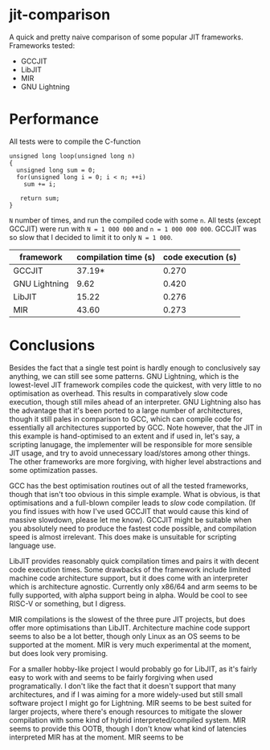 # jit-comparison

A quick and pretty naive comparison of some popular JIT frameworks. Frameworks tested:

+ GCCJIT
+ LibJIT
+ MIR
+ GNU Lightning

# Performance
All tests were to compile the C-function
```
unsigned long loop(unsigned long n)
{
  unsigned long sum = 0;
  for(unsigned long i = 0; i < n; ++i)
    sum += i;
    
   return sum;
}
```

`N` number of times, and run the compiled code with some `n`. All tests (except GCCJIT) were run with `N = 1 000 000` and `n = 1 000 000 000`.
GCCJIT was so slow that I decided to limit it to only `N = 1 000`.

| framework     | compilation time (s) | code execution (s) |
|---------------|----------------------|--------------------|
| GCCJIT        | 37.19*               | 0.270              |
| GNU Lightning | 9.62                 | 0.420              |
| LibJIT        | 15.22                | 0.276              |
| MIR           | 43.60                | 0.273              |

# Conclusions
Besides the fact that a single test point is hardly enough to conclusively say anything, we can still see some patterns. GNU Lightning,
which is the lowest-level JIT framework compiles code the quickest, with very little to no optimisation as overhead. This results
in comparatively slow code execution, though still miles ahead of an interpreter. GNU Lightning also has the advantage that it's
been ported to a large number of architectures, though it still pales in comparison to GCC, which can compile code for essentially all
architectures supported by GCC. Note however, that the JIT in this example is hand-optimised to an extent and if used in, let's say,
a scripting lanugage, the implementer will be responsible for more sensible JIT usage, and try to avoid unnecessary load/stores among other things.
The other frameworks are more forgiving, with higher level abstractions and some optimization passes.

GCC has the best optimisation routines out of all the tested frameworks, though that isn't too obvious in this simple example. What is obvious,
is that optimisations and a full-blown compiler leads to _slow_ code compilation. (If you find issues with how I've used GCCJIT that would cause this kind
of massive slowdown, please let me know). GCCJIT might be suitable when you absolutely need to produce the fastest code possible, and compilation speed is
almost irrelevant. This does make is unsuitable for scripting language use.

LibJIT provides reasonably quick compilation times and pairs it with decent code execution times. Some drawbacks of the framework include limited machine code
architecture support, but it does come with an interpreter which is architecture agnostic. Currently only x86/64 and arm seems to be fully supported, with alpha
support being in alpha. Would be cool to see RISC-V or something, but I digress.

MIR compilations is the slowest of the three pure JIT projects, but does offer more optimisations than LibJIT. Architecture machine code support
seems to also be a lot better, though only Linux as an OS seems to be supported at the moment. MIR is very much experimental at the moment, but does look very
promising.

For a smaller hobby-like project I would probably go for LibJIT, as it's fairly easy to work with and seems to be fairly forgiving when used programatically.
I don't like the fact that it doesn't support that many architectures, and if I was aiming for a more widely-used but still small software project
I might go for Lightning. MIR seems to be best suited for larger projects, where there's enough resources to mitigate the slower compilation with some
kind of hybrid interpreted/compiled system. MIR seems to provide this OOTB, though I don't know what kind of latencies interpreted MIR has at the moment.
MIR seems to be 
